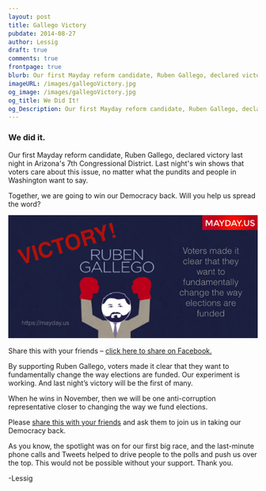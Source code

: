 ```yaml
---
layout: post
title: Gallego Victory
pubdate: 2014-08-27
author: Lessig
draft: true
comments: true
frontpage: true
blurb: Our first Mayday reform candidate, Ruben Gallego, declared victory last night in Arizona's 7th Congressional District.
imageURL: /images/gallegoVictory.jpg
og_image: /images/gallegoVictory.jpg
og_title: We Did It!
og_Description: Our first Mayday reform candidate, Ruben Gallego, declared victory last night in Arizona's 7th Congressional District.
---
```


### We did it.

Our first Mayday reform candidate, Ruben Gallego, declared victory last night in Arizona's 7th Congressional District. Last night's win shows that voters care about this issue, no matter what the pundits and people in Washington want to say.

Together, we are going to win our Democracy back. Will you help us spread the word?

![Gallego Victory Image](/images/gallegoVictory.jpg)

Share this with your friends – [click here to share on Facebook.](http://www.facebook.com/sharer.php?u=https://mayday.us/2014/08/27/gallego-victory/)

By supporting Ruben Gallego, voters made it clear that they want to fundamentally change the way elections are funded. Our experiment is working. And last night’s victory will be the first of many.

When he wins in November, then we will be one anti-corruption representative closer to changing the way we fund elections.

Please [share this with your friends](http://www.facebook.com/sharer.php?u=https://mayday.us/2014/08/27/gallego-victory/) and ask them to join us in taking our Democracy back.

As you know, the spotlight was on for our first big race, and the last-minute phone calls and Tweets helped to drive people to the polls and push us over the top. This would not be possible without your support. Thank you.

-Lessig

